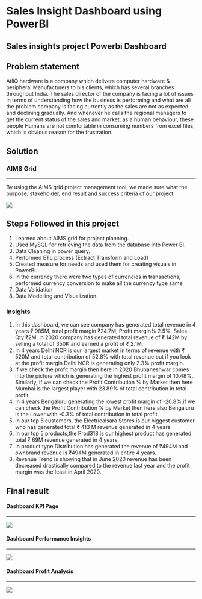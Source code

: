 # Sales Insight Dashboard using PowerBI
## Sales insights project Powerbi Dashboard


## Problem statement

AtliQ hardware is a company which delivers computer hardware & peripheral 
Manufacturers to his clients, which has several branches throughout India. The sales director of the company is facing a lot of
issues in terms of understanding how the business is performing and what are all the problem company is
facing currently as the sales are not as expected and declining gradually. And whenever he calls the regional managers
to get the current status of the sales and market, as a human behaviour, these people 
Humans are not comfortable in consuming numbers from excel files, which is obvious reason for the frustration.

## Solution


### AIMS Grid

----
By using the AIMS grid project management tool, we made sure what the purpose, stakeholder, end result 
and success criteria  of our project.

<img src ="https://github.com/NotRamm/Sales-Insight-Dashboard-using-Power-BI/blob/master/Screenshots/AIMS%20grid%20sales%20insights.jpg">

## Steps Followed in this project

1. Learned about AIMS grid for project planning.
2. Used MySQL for retrieving the data from the database into Power BI.
3. Data Cleaning in power query.
4. Performed ETL process (Extract Transform and Load)
5. Created measure for needs and used them for creating visuals in PowerBi.
6. In the currency there were two types of currencies in transactions, performed currency conversion to make all the currency type same
7. Data Validation
8. Data Modelling and Visualization.


###  Insights
  
1. In this dashboard, we can see company has generated total revenue in 4 years ₹ 985M, total profit margin ₹24.7M, Profit margin% 2.5%, Sales Qty ₹2M.
   in 2020 company has generated total revenue of ₹ 142M by selling a total of 350K and earned a profit of ₹ 2.1M.
2. In 4 years Delhi NCR is our largest market in terms of revenue with ₹ 520M and total contribution of 52.8% with total revenue but if you look at the profit            margin Delhi NCR is generating only 2.3% profit margin.
3. If we check the profit margin then here In 2020 Bhubaneshwar comes into the picture which is generating the highest profit margin of 10.48%. Similarly, if we can      check the Profit Contribution % by Market then here Mumbai is the largest player with 23.89% of total contribution in total profit.
4. In 4 years Bengaluru generating the lowest profit margin of -20.8%.if we can check the Profit Contribution % by Market then here also Bengaluru is the Lower with      -0.3% of total contribution in total profit.
5. In our top 5 customers, the Electricalsara Stores is our biggest customer who has generated total ₹ 413 M revenue generated in 4 years.
6. In our top 5 products,the Prod318 is our highest product has generated total  ₹ 69M revenue generated in 4 years.
7. In product type Distribution has generated the revenue of ₹494M and ownbrand revenue is ₹494M generated in entire 4 years.
7. Revenue Trend is showing that in June 2020 revenue has been decreased drastically compared to the revenue last year and the profit margin was the least in              April 2020.
  


## Final result 

#### Dashboard KPI Page

-------
 <img src="https://github.com/NotRamm/Sales-Insight-Dashboard-using-Power-BI/blob/master/Screenshots/Sales%20Insight%20-%20Page%20KPI.png" class="center">
 
 #### Dashboard Performance Insights

-------
 <img src="https://github.com/NotRamm/Sales-Insight-Dashboard-using-Power-BI/blob/master/Screenshots/Sales%20Insight%20-%20Page%20Performance%20Insights.png" class="center">
 

 #### Dashboard Profit Analysis
 
 -----------
 
  <img src="https://github.com/NotRamm/Sales-Insight-Dashboard-using-Power-BI/blob/master/Screenshots/Sales%20Insight%20-%20Page%20Profit%20Analysis.png" class="center">






